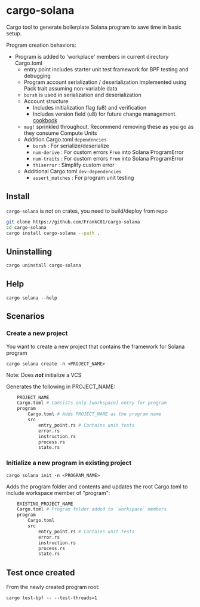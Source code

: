 # cargo-solana

Cargo tool to generate boilerplate Solana program to save time in basic setup.

Program creation behaviors:
* Program is added to 'workplace' members in current directory Cargo.toml
    * entry point includes starter unit test framework for BPF testing and debugging
    * Program account serialization / deserialization implemented using Pack trait assuming non-variable data
    * `borsh` is used in serialization and deserialization
    * Account structure
        * Includes initialization flag (u8) and verification
        * Includes version field (u8) for future change management. [cookbook](https://solanacookbook.com/guides/data-migration.html)
    * `msg!` sprinkled throughout. Recommend removing these as you go as they consume Compute Units
    * Addition Cargo.toml `dependencies`
        * `borsh` : For serialize/deserialize
        * `num-derive` : For custom errors `From` into Solana ProgramError
        * `num-traits` : For custom errors `From` into Solana ProgramError
        * `thiserror` : Simplify custom error
    * Additional Cargo.toml `dev-dependencies`
        * `assert_matches` : For program unit testing


## Install
`cargo-solana` is not on crates, you need to build/deploy from repo

```bash
git clone https://github.com/FrankC01/cargo-solana
cd cargo-solana
cargo install cargo-solana --path .
```
## Uninstalling
```bash
cargo uninstall cargo-solana
```

## Help
`cargo solana --help`

## Scenarios

### Create a new project

You want to create a new project that contains the framework for Solana program

`cargo solana create -n <PROJECT_NAME>`

Note: Does **_not_** initialize a VCS

Generates the following in PROJECT_NAME:
```bash
    PROJECT_NAME
    Cargo.toml # Consists only [workspace] entry for program
    program
        Cargo.toml # Adds PROJECT_NAME as the program name
        src
            entry_point.rs # Contains unit tests
            error.rs
            instruction.rs
            process.rs
            state.rs
```

### Initialize a new program in existing project

`cargo solana init -n <PROGRAM_NAME>`

Adds the program folder and contents and updates the root Cargo.toml to include workspace member of "program":
```bash
    EXISTING_PROJECT_NAME
    Cargo.toml # Program folder added to `workspace` members
    program
        Cargo.toml
        src
            entry_point.rs # Contains unit tests
            error.rs
            instruction.rs
            process.rs
            state.rs
```

## Test once created

From the newly created program root:

`cargo test-bpf -- --test-threads=1`